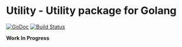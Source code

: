 # Utility - Utility package for Golang

[![GoDoc](https://godoc.org/github.com/mubaris/utility?status.svg)](http://godoc.org/github.com/mubaris/utility)
[![Build Status](https://travis-ci.org/mubaris/utility.svg?branch=master)](https://travis-ci.org/mubaris/utility)

**Work In Progress**
